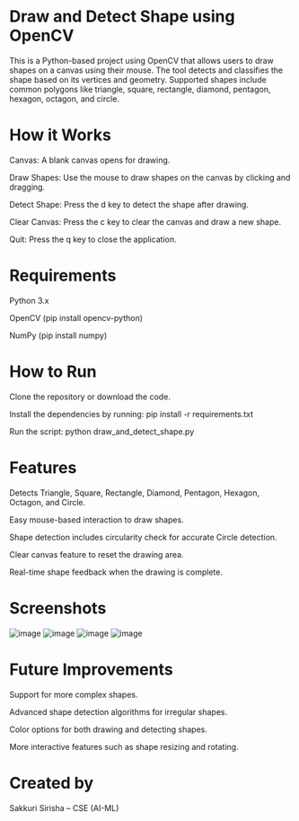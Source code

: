 # Draw and Detect Shape using OpenCV

This is a Python-based project using OpenCV that allows users to draw shapes on a canvas using their mouse. The tool detects and classifies the shape based on its vertices and geometry. Supported shapes include common polygons like triangle, square, rectangle, diamond, pentagon, hexagon, octagon, and circle.

# How it Works

Canvas: A blank canvas opens for drawing.

Draw Shapes: Use the mouse to draw shapes on the canvas by clicking and dragging.

Detect Shape: Press the d key to detect the shape after drawing.

Clear Canvas: Press the c key to clear the canvas and draw a new shape.

Quit: Press the q key to close the application.

# Requirements

Python 3.x

OpenCV (pip install opencv-python)

NumPy (pip install numpy)

# How to Run

Clone the repository or download the code.

Install the dependencies by running:
pip install -r requirements.txt

Run the script:
python draw_and_detect_shape.py

# Features

Detects Triangle, Square, Rectangle, Diamond, Pentagon, Hexagon, Octagon, and Circle.

Easy mouse-based interaction to draw shapes.

Shape detection includes circularity check for accurate Circle detection.

Clear canvas feature to reset the drawing area.

Real-time shape feedback when the drawing is complete.

# Screenshots

![image](https://github.com/user-attachments/assets/77ae75ec-7915-490d-9a97-f60febdcce63)
![image](https://github.com/user-attachments/assets/c919a6b4-d389-403b-b077-30ffc261523f)
![image](https://github.com/user-attachments/assets/4e898997-5caa-459d-b632-33c2ac63f5ab)
![image](https://github.com/user-attachments/assets/c1971fc0-c9d7-4ad2-b8f6-f88748b09733)

# Future Improvements

Support for more complex shapes.

Advanced shape detection algorithms for irregular shapes.

Color options for both drawing and detecting shapes.

More interactive features such as shape resizing and rotating.

# Created by

Sakkuri Sirisha – CSE (AI-ML)

